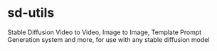 # sd-utils
Stable Diffusion Video to Video, Image to Image, Template Prompt Generation system and more, for use with any stable diffusion model
